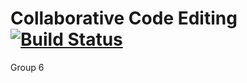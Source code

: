 # Collaborative Code Editing [![Build Status](https://travis-ci.org/hpi-swa-teaching/CollabCodeEdit.svg?branch=master)](https://travis-ci.org/hpi-swa-teaching/CollabCodeEdit)

Group 6
